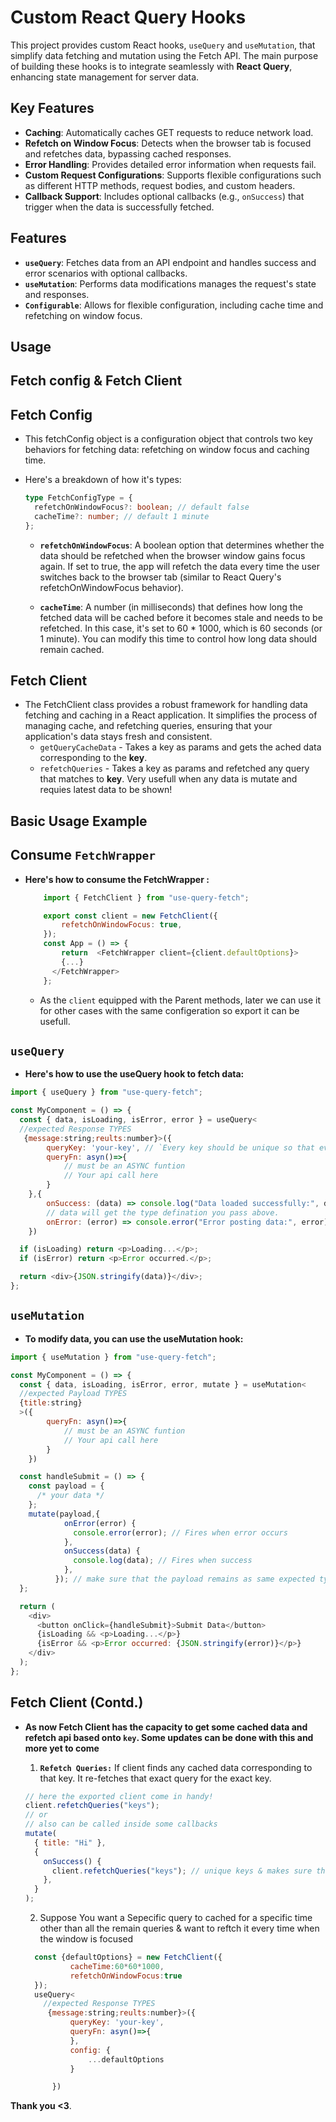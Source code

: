 # Custom React Query Hooks

This project provides custom React hooks, `useQuery` and `useMutation`, that simplify data fetching and mutation using the Fetch API. The main purpose of building these hooks is to integrate seamlessly with **React Query**, enhancing state management for server data.

## Key Features

- **Caching**: Automatically caches GET requests to reduce network load.
- **Refetch on Window Focus**: Detects when the browser tab is focused and refetches data, bypassing cached responses.
- **Error Handling**: Provides detailed error information when requests fail.
- **Custom Request Configurations**: Supports flexible configurations such as different HTTP methods, request bodies, and custom headers.
- **Callback Support**: Includes optional callbacks (e.g., `onSuccess`) that trigger when the data is successfully fetched.

## Features

- **`useQuery`**: Fetches data from an API endpoint and handles success and error scenarios with optional callbacks.
- **`useMutation`**: Performs data modifications manages the request's state and responses.
- **`Configurable`**: Allows for flexible configuration, including cache time and refetching on window focus.

## Usage

## Fetch config & Fetch Client

## Fetch Config

- This fetchConfig object is a configuration object that controls two key behaviors for fetching data: refetching on window focus and caching time.
- Here's a breakdown of how it's types:

  ```typescript
  type FetchConfigType = {
    refetchOnWindowFocus?: boolean; // default false
    cacheTime?: number; // default 1 minute
  };
  ```

  - **`refetchOnWindowFocus`**: A boolean option that determines whether the data should be refetched when the browser window gains focus again. If set to true, the app will refetch the data every time the user switches back to the browser tab (similar to React Query's refetchOnWindowFocus behavior).

  - **`cacheTime`**: A number (in milliseconds) that defines how long the fetched data will be cached before it becomes stale and needs to be refetched. In this case, it's set to 60 \* 1000, which is 60 seconds (or 1 minute). You can modify this time to control how long data should remain cached.

## Fetch Client

- The FetchClient class provides a robust framework for handling data fetching and caching in a React application. It simplifies the process of managing cache, and refetching queries, ensuring that your application's data stays fresh and consistent.
  - `getQueryCacheData` - Takes a key as params and gets the ached data corresponding to the **key**.
  - `refetchQueries` - Takes a key as params and refetched any query that matches to **key**. Very usefull when any data is mutate and requies latest data to be shown!

## Basic Usage Example

## Consume `FetchWrapper`

- **Here's how to consume the FetchWrapper :**

  ```javascript
      import { FetchClient } from "use-query-fetch";

      export const client = new FetchClient({
          refetchOnWindowFocus: true,
      });
      const App = () => {
          return  <FetchWrapper client={client.defaultOptions}>
          {...}
        </FetchWrapper>
      };
  ```

  - As the `client` equipped with the Parent methods, later we can use it for other cases with the same configeration so export it can be usefull.

## `useQuery`

- **Here's how to use the useQuery hook to fetch data:**

```javascript
import { useQuery } from "use-query-fetch";

const MyComponent = () => {
  const { data, isLoading, isError, error } = useQuery<
  //expected Response TYPES
   {message:string;reults:number}>({
        queryKey: 'your-key', // `Every key should be unique so that every cached data has their own identifier and can be used later`
        queryFn: asyn()=>{
            // must be an ASYNC funtion
            // Your api call here
        }
    },{
        onSuccess: (data) => console.log("Data loaded successfully:", data), // Fires when success
        // data will get the type defination you pass above.
        onError: (error) => console.error("Error posting data:", error), // Fires when error occurs
    })

  if (isLoading) return <p>Loading...</p>;
  if (isError) return <p>Error occurred.</p>;

  return <div>{JSON.stringify(data)}</div>;
};
```

## `useMutation`

- **To modify data, you can use the useMutation hook:**

```javascript
import { useMutation } from "use-query-fetch";

const MyComponent = () => {
  const { data, isLoading, isError, error, mutate } = useMutation<
  //expected Payload TYPES
  {title:string}
  >({
        queryFn: asyn()=>{
            // must be an ASYNC funtion
            // Your api call here
        }
    })

  const handleSubmit = () => {
    const payload = {
      /* your data */
    };
    mutate(payload,{
            onError(error) {
              console.error(error); // Fires when error occurs
            },
            onSuccess(data) {
              console.log(data); // Fires when success
            },
          }); // make sure that the payload remains as same expected type
  };

  return (
    <div>
      <button onClick={handleSubmit}>Submit Data</button>
      {isLoading && <p>Loading...</p>}
      {isError && <p>Error occurred: {JSON.stringify(error)}</p>}
    </div>
  );
};
```

## Fetch Client (Contd.)

- **As now Fetch Client has the capacity to get some cached data and refetch api based onto `key`. Some updates can be done with this and more yet to come**

  1. **`Refetch Queries:`** If client finds any cached data corresponding to that key. It re-fetches that exact query for the exact key.

  ```javascript
  // here the exported client come in handy!
  client.refetchQueries("keys");
  // or
  // also can be called inside some callbacks
  mutate(
    { title: "Hi" },
    {
      onSuccess() {
        client.refetchQueries("keys"); // unique keys & makes sure that the latest data is fetched after mutating. :D
      },
    }
  );
  ```

  2. Suppose You want a Sepecific query to cached for a specific time other than all the remain queries & want to reftch it every time when the window is focused

  ```javascript
    const {defaultOptions} = new FetchClient({
            cacheTime:60*60*1000,
            refetchOnWindowFocus:true
    });
    useQuery<
      //expected Response TYPES
       {message:string;reults:number}>({
            queryKey: 'your-key',
            queryFn: asyn()=>{
            },
            config: {
                ...defaultOptions
            }

        })
  ```

**Thank you <3**.
